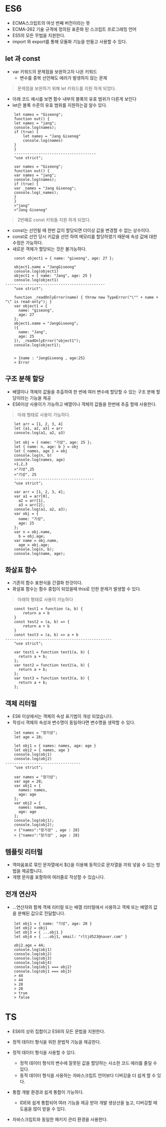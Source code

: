 # ES6
* ECMA스크립트의 여섯 번째 버전이라는 뜻
* ECMA-262 기술 규격에 정의된 표준화 된 스크립트 프로그래밍 언어
* ES5의 모든 무법을 지원한다.
* import 와 export를 통해 모듈화 기능을 만들고 사용할 수 있다.

## let 과 const 
* var 키워드의 문제점을 보완하고자 나온 키워드
    * 변수를 중복 선언해도 에러가 발생하지 않는 문제
> 문제점을 보완하기 위해 let 키워드를 지원 하게 되었다.

* 아래 코드 예시를 보면 함수 내부의 블록의 유효 범위가 다른게 보인다
* let은 블록 수준의 유효 범위를 지원하는걸 알수 있다.
```
    let names = "Giseong";
    function out() {
    let names = "jang";
    console.log(names);
    if (true) {
        let names = "Jang Gisenog"
        console.log(names)
    }
    }
    -------------------------------------
    "use strict";

    var names = "Giseong";
    function out() {
    var names = "jang";
    console.log(names);
    if (true) {
    var _names = "Jang Gisenog";
    console.log(_names);
    }
    }
    >"jang"
    >"Jang Gisenog"
```
> 2번쨰로 const 키워들 지원 하게 되었다.

* const는 선언될 때 한번 값이 할당되면 더이상 값을 변경할 수 없는 상수이다.
* const로 선언 당시 키값을 선언 하여 메모리를 할당하였기 때문에 속성 값에 대한 수정은 가능하다.
* 새로운 객체가 할당되는 것은 불가능하다.
```
    const object1 = { name: "giseong", age: 27 };

    object1.name = "JangGiseong"
    console.log(object1)
    object1 = { name: "Jang", age: 25 }
    console.log(object1)
---------------------------------------------
    "use strict";

    function _readOnlyError(name) { throw new TypeError("\"" + name + "\" is read-only"); }
    var object1 = {
      name: "giseong",
      age: 27
    };
    object1.name = "JangGiseong";
    ({
      name: "Jang",
      age: 25
    }), _readOnlyError("object1");
    console.log(object1);


    > {name : "JangGiseong , age:25}
    > Error
```

## 구조 분해 할당
* 배열이나 객체의 값들을 추출하여 한 번에 여러 변수에 할당할 수 있는 구조 분해 할당이라는 기능을 제공
* ES6이상 사용이가 가능하고 배열이나 객체의 값들을 한번에 추출 할때 사용한다.
> 아래 형태로 사용이 가능하다.
```
    let arr = [1, 2, 3, 4]
    let [a1, a2, a3] = arr
    console.log(a1, a2, a3)

    let obj = { name: "기성", age: 25 };
    let { name: n, age: b } = obj
    let { names, age } = obj
    console.log(n, b)
    console.log(names, age)
    >1,2,3
    >"기성",25
    >"기성", 25
    ------------------------------------
    "use strict";

    var arr = [1, 2, 3, 4];
    var a1 = arr[0],
      a2 = arr[1],
      a3 = arr[2];
    console.log(a1, a2, a3);
    var obj = {
      name: "기성",
      age: 25
    };
    var n = obj.name,
      b = obj.age;
    var name = obj.name,
      age = obj.age;
    console.log(n, b);
    console.log(name, age);
```

## 화살표 함수
* 기존의 함수 표현식을 간결화 한것이다.
* 화살표 함수는 함수 중첩이 되었을때 this로 인한 문제가 발생할 수 있다.
> 아래의 형태로 사용이 가능하다
```
    const test1 = function (a, b) {
        return a + b
    }
    const test2 = (a, b) => {
        return a + b
    }
    const test3 = (a, b) => a + b
------------------------------------------------
    "use strict";

    var test1 = function test1(a, b) {
      return a + b;
    };
    var test2 = function test2(a, b) {
      return a + b;
    };
    var test3 = function test3(a, b) {
      return a + b;
    };
```
## 객체 리터럴
* ES6 이상에서는 객체의 속성 표기법이 개성 되었습니다.
* 작성시 객체의 속성과 변수명이 동일하다면 변수명을 생략할 수 있다.
> 
```
    let names = "장기성";
    let age = 28;

    let obj1 = { names: names, age: age }
    let obj2 = { names, age }
    console.log(obj1)
    console.log(obj2)
----------------------------------
    "use strict";

    var names = "장기성";
    var age = 28;
    var obj1 = {
      names: names,
      age: age
    };
    var obj2 = {
      names: names,
      age: age
    };
    console.log(obj1);
    console.log(obj2);
    > {"names":"장기성" , age : 28}
    > {"names":"장기성" , age : 28}
```
## 템플릿 리터럴 
* 역따움표로 묶인 문자열에서 ${}을 이용해 동적으로 문자열을 끼워 넣을 수 있는 방법을 제공합니다.
* 개행 문자를 포함하여 여러줄로 작성할 수 있습니다.

## 전개 연산자
* ...연산자와 함께 객체 리터럴 또는 배열 리터럴에서 사용하고 객체 또는 배열의 값을 분해된 값으로 전달합니다.
>
```
    let obj1 = { name: "기성", age: 28 }
    let obj2 = obj1
    let obj3 = { ...obj1 }
    let obj4 = { ...obj1, email: "rltjd523@naver.com" }

    obj2.age = 44;
    console.log(obj1)
    console.log(obj2)
    console.log(obj3)
    console.log(obj4)
    console.log(obj1 === obj2)
    console.log(obj1 === obj3)
    > 44
    > 44
    > 28
    > 28
    > true
    > false
```
# TS 
* ES6의 상위 집합이고 ES6의 모든 문법을 지원한다.
* 정적 데이터 형식을 위한 문법적 기능을 제공한다.

* 정적 데이터 형식을 사용할 수 있다.
    * 정적 데이터 형식의 변수에 잘못된 값을 할당하는 사소한 코드 에러를 줄일 수 있다.
    * 동적 데이터 형식을 사용하는 자바스크립트 언어보다 디버깅을 더 쉽게 할 수 있다.
* 통합 개발 환경과 쉽게 통합이 가능하다.
    * IDE와 쉽게 통합되어 여러 기능을 제공 받아 개발 생상선을 높고, 디버깅할 때 도움을 많이 받을 수 있다.
* 자바스크립트와 동일한 패키지 관리 환경을 사용한다.
